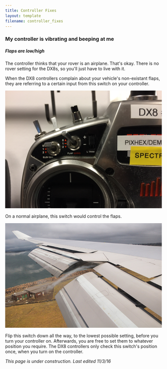 ```yaml
---
title: Controller Fixes
layout: template
filename: controller_fixes 
--- 
```


### My controller is vibrating and beeping at me

##### Flaps are low/high

The controller thinks that your rover is an airplane. That's okay.
There is no rover setting for the DX8s, so you'll just have to live with it.

When the DX8 controllers complain about your vehicle's non-existant flaps, they are referring to a certain input from this switch on your controller. 

![Flapswitch](images/flap_switch.JPG)

On a normal airplane, this switch would control the flaps.

![Flaps](images/flap.jpg)

Flip this switch down all the way, to the lowest possible setting, before you turn your controller on. Afterwards, you are free to set them to whatever position you require. The DX8 controllers only check this switch's position once, when you turn on the controller.

*This page is under construction. Last edited 11/3/16*
